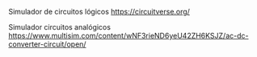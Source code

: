 Simulador de circuitos lógicos
https://circuitverse.org/

Simulador circuitos analógicos
https://www.multisim.com/content/wNF3rieND6yeU42ZH6KSJZ/ac-dc-converter-circuit/open/
